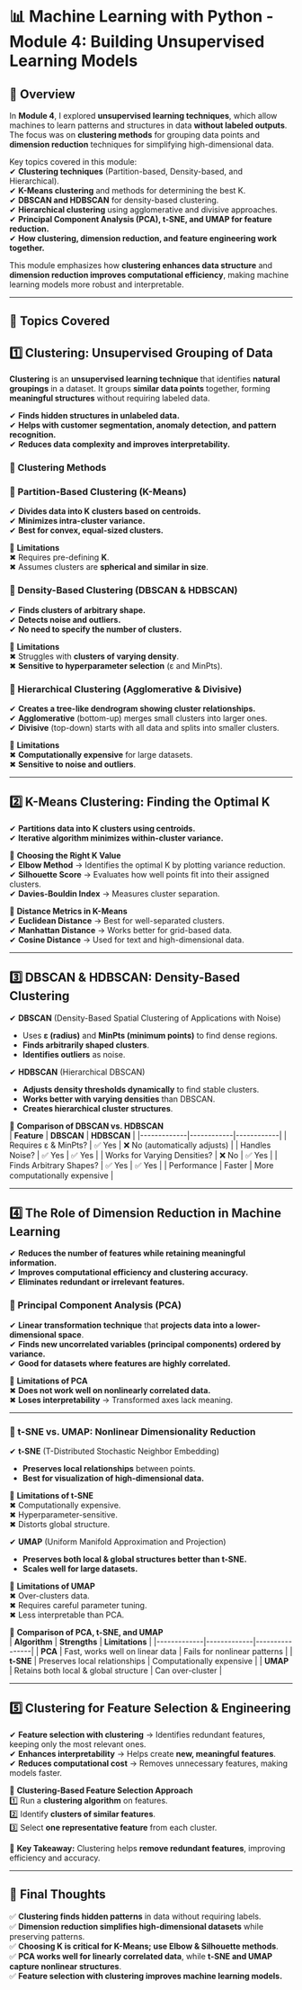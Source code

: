 # 📊 Machine Learning with Python - Module 4: Building Unsupervised Learning Models

## 📖 Overview

In **Module 4**, I explored **unsupervised learning techniques**, which allow machines to learn patterns and structures in data **without labeled outputs**. The focus was on **clustering methods** for grouping data points and **dimension reduction** techniques for simplifying high-dimensional data.

Key topics covered in this module:  
✔ **Clustering techniques** (Partition-based, Density-based, and Hierarchical).  
✔ **K-Means clustering** and methods for determining the best K.  
✔ **DBSCAN and HDBSCAN** for density-based clustering.  
✔ **Hierarchical clustering** using agglomerative and divisive approaches.  
✔ **Principal Component Analysis (PCA), t-SNE, and UMAP for feature reduction.**  
✔ **How clustering, dimension reduction, and feature engineering work together.**

This module emphasizes how **clustering enhances data structure** and **dimension reduction improves computational efficiency**, making machine learning models more robust and interpretable.

---

## 📌 Topics Covered

## **1️⃣ Clustering: Unsupervised Grouping of Data**

**Clustering** is an **unsupervised learning technique** that identifies **natural groupings** in a dataset. It groups **similar data points** together, forming **meaningful structures** without requiring labeled data.

✔ **Finds hidden structures in unlabeled data.**  
✔ **Helps with customer segmentation, anomaly detection, and pattern recognition.**  
✔ **Reduces data complexity and improves interpretability.**

### **📌 Clustering Methods**

### **📌 Partition-Based Clustering (K-Means)**

✔ **Divides data into K clusters based on centroids.**  
✔ **Minimizes intra-cluster variance.**  
✔ **Best for convex, equal-sized clusters.**

📌 **Limitations**  
✖ Requires pre-defining **K**.  
✖ Assumes clusters are **spherical and similar in size**.

### **📌 Density-Based Clustering (DBSCAN & HDBSCAN)**

✔ **Finds clusters of arbitrary shape.**  
✔ **Detects noise and outliers.**  
✔ **No need to specify the number of clusters.**

📌 **Limitations**  
✖ Struggles with **clusters of varying density**.  
✖ **Sensitive to hyperparameter selection** (ε and MinPts).

### **📌 Hierarchical Clustering (Agglomerative & Divisive)**

✔ **Creates a tree-like dendrogram showing cluster relationships.**  
✔ **Agglomerative** (bottom-up) merges small clusters into larger ones.  
✔ **Divisive** (top-down) starts with all data and splits into smaller clusters.

📌 **Limitations**  
✖ **Computationally expensive** for large datasets.  
✖ **Sensitive to noise and outliers**.

---

## **2️⃣ K-Means Clustering: Finding the Optimal K**

✔ **Partitions data into K clusters using centroids.**  
✔ **Iterative algorithm minimizes within-cluster variance.**

📌 **Choosing the Right K Value**  
✔ **Elbow Method** → Identifies the optimal K by plotting variance reduction.  
✔ **Silhouette Score** → Evaluates how well points fit into their assigned clusters.  
✔ **Davies-Bouldin Index** → Measures cluster separation.

📌 **Distance Metrics in K-Means**  
✔ **Euclidean Distance** → Best for well-separated clusters.  
✔ **Manhattan Distance** → Works better for grid-based data.  
✔ **Cosine Distance** → Used for text and high-dimensional data.

---

## **3️⃣ DBSCAN & HDBSCAN: Density-Based Clustering**

✔ **DBSCAN** (Density-Based Spatial Clustering of Applications with Noise)

- Uses **ε (radius)** and **MinPts (minimum points)** to find dense regions.
- **Finds arbitrarily shaped clusters**.
- **Identifies outliers** as noise.

✔ **HDBSCAN** (Hierarchical DBSCAN)

- **Adjusts density thresholds dynamically** to find stable clusters.
- **Works better with varying densities** than DBSCAN.
- **Creates hierarchical cluster structures**.

📌 **Comparison of DBSCAN vs. HDBSCAN**  
| **Feature** | **DBSCAN** | **HDBSCAN** |
|-------------|------------|------------|
| Requires ε & MinPts? | ✅ Yes | ❌ No (automatically adjusts) |
| Handles Noise? | ✅ Yes | ✅ Yes |
| Works for Varying Densities? | ❌ No | ✅ Yes |
| Finds Arbitrary Shapes? | ✅ Yes | ✅ Yes |
| Performance | Faster | More computationally expensive |

---

## **4️⃣ The Role of Dimension Reduction in Machine Learning**

✔ **Reduces the number of features while retaining meaningful information.**  
✔ **Improves computational efficiency and clustering accuracy.**  
✔ **Eliminates redundant or irrelevant features.**

### **📌 Principal Component Analysis (PCA)**

✔ **Linear transformation technique** that **projects data into a lower-dimensional space**.  
✔ **Finds new uncorrelated variables (principal components) ordered by variance.**  
✔ **Good for datasets where features are highly correlated.**

📌 **Limitations of PCA**  
✖ **Does not work well on nonlinearly correlated data.**  
✖ **Loses interpretability** → Transformed axes lack meaning.

---

### **📌 t-SNE vs. UMAP: Nonlinear Dimensionality Reduction**

✔ **t-SNE** (T-Distributed Stochastic Neighbor Embedding)

- **Preserves local relationships** between points.
- **Best for visualization of high-dimensional data.**

📌 **Limitations of t-SNE**  
✖ Computationally expensive.  
✖ Hyperparameter-sensitive.  
✖ Distorts global structure.

✔ **UMAP** (Uniform Manifold Approximation and Projection)

- **Preserves both local & global structures better than t-SNE.**
- **Scales well for large datasets.**

📌 **Limitations of UMAP**  
✖ Over-clusters data.  
✖ Requires careful parameter tuning.  
✖ Less interpretable than PCA.

📌 **Comparison of PCA, t-SNE, and UMAP**  
| **Algorithm** | **Strengths** | **Limitations** |
|-------------|-------------|----------------|
| **PCA** | Fast, works well on linear data | Fails for nonlinear patterns |
| **t-SNE** | Preserves local relationships | Computationally expensive |
| **UMAP** | Retains both local & global structure | Can over-cluster |

---

## **5️⃣ Clustering for Feature Selection & Engineering**

✔ **Feature selection with clustering** → Identifies redundant features, keeping only the most relevant ones.  
✔ **Enhances interpretability** → Helps create **new, meaningful features**.  
✔ **Reduces computational cost** → Removes unnecessary features, making models faster.

📌 **Clustering-Based Feature Selection Approach**  
1️⃣ Run a **clustering algorithm** on features.  
2️⃣ Identify **clusters of similar features**.  
3️⃣ Select **one representative feature** from each cluster.

🚀 **Key Takeaway:** Clustering helps **remove redundant features**, improving efficiency and accuracy.

---

## **📂 Final Thoughts**

✅ **Clustering finds hidden patterns** in data without requiring labels.  
✅ **Dimension reduction simplifies high-dimensional datasets** while preserving patterns.  
✅ **Choosing K is critical for K-Means; use Elbow & Silhouette methods**.  
✅ **PCA works well for linearly correlated data**, while **t-SNE and UMAP capture nonlinear structures**.  
✅ **Feature selection with clustering improves machine learning models.**

